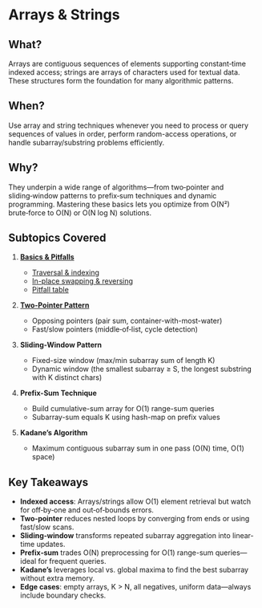﻿# Arrays & Strings

## What?
Arrays are contiguous sequences of elements supporting constant‑time indexed access; strings are arrays of characters used for textual data. These structures form the foundation for many algorithmic patterns.

## When?
Use array and string techniques whenever you need to process or query sequences of values in order, perform random-access operations, or handle subarray/substring problems efficiently.

## Why?
They underpin a wide range of algorithms—from two‑pointer and sliding‑window patterns to prefix‑sum techniques and dynamic programming. Mastering these basics lets you optimize from O(N²) brute‑force to O(N) or O(N log N) solutions.

## Subtopics Covered
1. [**Basics & Pitfalls**](basics)
    - [Traversal & indexing](basics/traversal_indexing.cpp)
    - [In-place swapping & reversing](basics/reverse_swap.cpp)
    - [Pitfall table](basics/pitfall_table.md)

2. [**Two-Pointer Pattern**](two_pointers)
    - Opposing pointers (pair sum, container-with-most-water)
    - Fast/slow pointers (middle‑of‑list, cycle detection)

3. **Sliding-Window Pattern**
    - Fixed-size window (max/min subarray sum of length K)
    - Dynamic window (the smallest subarray ≥ S, the longest substring with K distinct chars)

4. **Prefix-Sum Technique**
    - Build cumulative-sum array for O(1) range-sum queries
    - Subarray-sum equals K using hash-map on prefix values

5. **Kadane’s Algorithm**
    - Maximum contiguous subarray sum in one pass (O(N) time, O(1) space)

## Key Takeaways
- **Indexed access**: Arrays/strings allow O(1) element retrieval but watch for off‑by‑one and out‑of‑bounds errors.
- **Two‑pointer** reduces nested loops by converging from ends or using fast/slow scans.
- **Sliding‑window** transforms repeated subarray aggregation into linear-time updates.
- **Prefix‑sum** trades O(N) preprocessing for O(1) range-sum queries—ideal for frequent queries.
- **Kadane’s** leverages local vs. global maxima to find the best subarray without extra memory.
- **Edge cases**: empty arrays, K > N, all negatives, uniform data—always include boundary checks.

